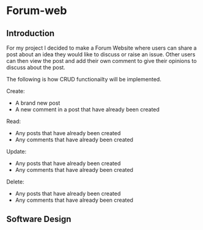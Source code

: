 # Forum-web

## Introduction
For my project I decided to make a Forum Website where users can share a post about an idea they would like to discuss or raise an issue. Other users can then view the post and add their own comment to give their opinions to discuss about the post. 

The following is how CRUD functionailty will be implemented.

Create:
* A brand new post
* A new comment in a post that have already been created

Read:
* Any posts that have already been created
* Any comments that have already been created

Update:
* Any posts that have already been created
* Any comments that have already been created

Delete:
* Any posts that have already been created
* Any comments that have already been created

## Software Design




